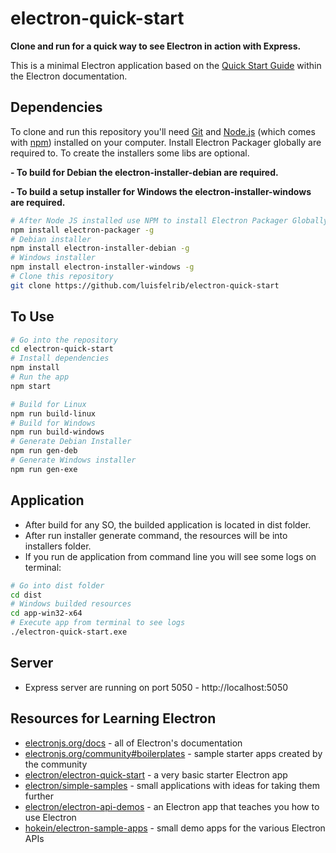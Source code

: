# electron-quick-start

**Clone and run for a quick way to see Electron in action with Express.**

This is a minimal Electron application based on the [Quick Start Guide](https://electronjs.org/docs/tutorial/quick-start) within the Electron documentation.

## Dependencies

To clone and run this repository you'll need [Git](https://git-scm.com) and [Node.js](https://nodejs.org/en/download/) (which comes with [npm](http://npmjs.com)) installed on your computer. 
Install Electron Packager globally are required to. To create the installers some libs are optional.

**- To build for Debian the electron-installer-debian are required.**

**- To build a setup installer for Windows the electron-installer-windows are required.**

```bash
# After Node JS installed use NPM to install Electron Packager Globally
npm install electron-packager -g
# Debian installer
npm install electron-installer-debian -g
# Windows installer
npm install electron-installer-windows -g
# Clone this repository
git clone https://github.com/luisfelrib/electron-quick-start
```
## To Use

```bash
# Go into the repository
cd electron-quick-start
# Install dependencies
npm install
# Run the app
npm start

# Build for Linux
npm run build-linux
# Build for Windows
npm run build-windows
# Generate Debian Installer
npm run gen-deb
# Generate Windows installer
npm run gen-exe
```
## Application
 - After build for any SO, the builded application is located in dist folder.
 - After run installer generate command, the resources will be into installers folder.
 - If you run de application from command line you will see some logs on terminal:
 ```bash
# Go into dist folder
cd dist
# Windows builded resources
cd app-win32-x64
# Execute app from terminal to see logs
./electron-quick-start.exe
```
## Server 
 - Express server are running on port 5050 - http://localhost:5050
## Resources for Learning Electron

- [electronjs.org/docs](https://electronjs.org/docs) - all of Electron's documentation
- [electronjs.org/community#boilerplates](https://electronjs.org/community#boilerplates) - sample starter apps created by the community
- [electron/electron-quick-start](https://github.com/electron/electron-quick-start) - a very basic starter Electron app
- [electron/simple-samples](https://github.com/electron/simple-samples) - small applications with ideas for taking them further
- [electron/electron-api-demos](https://github.com/electron/electron-api-demos) - an Electron app that teaches you how to use Electron
- [hokein/electron-sample-apps](https://github.com/hokein/electron-sample-apps) - small demo apps for the various Electron APIs